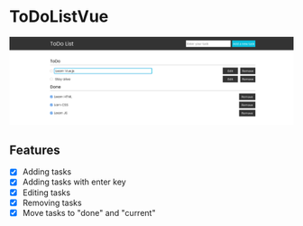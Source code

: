 # ToDoListVue
![Banner image](toDoList.png "")​
## Features

- [x] Adding tasks
- [x] Adding tasks with enter key
- [x] Editing tasks
- [x] Removing tasks
- [x] Move tasks to "done" and "current"
